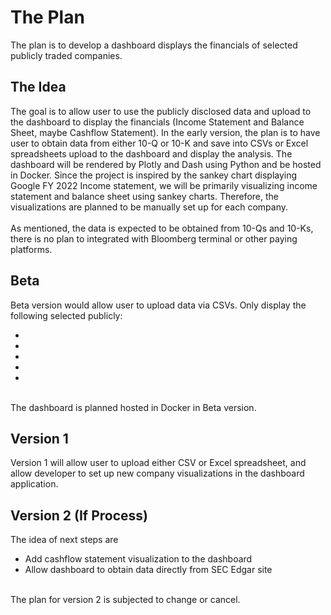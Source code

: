 # The Plan
The plan is to develop a dashboard displays the financials of selected publicly traded companies. 

## The Idea
The goal is to allow user to use the publicly disclosed data and upload to the dashboard to display the financials (Income Statement and Balance Sheet, maybe Cashflow Statement). In the early version, the plan is to have user to obtain data from either 10-Q or 10-K and save into CSVs or Excel spreadsheets upload to the dashboard and display the analysis. The dashboard will be rendered by Plotly and Dash using Python and be hosted in Docker. Since the project is inspired by the sankey chart displaying Google FY 2022 Income statement, we will be primarily visualizing income statement and balance sheet using sankey charts. Therefore, the visualizations are planned to be manually set up for each company. 
<br><br>
As mentioned, the data is expected to be obtained from 10-Qs and 10-Ks, there is no plan to integrated with Bloomberg terminal or other paying platforms.


## Beta
Beta version would allow user to upload data via CSVs. Only display the following selected publicly:
<ul>
	<li></li>
	<li></li>
	<li></li>
	<li></li>
	<li></li>
</ul>

<br>
The dashboard is planned hosted in Docker in Beta version.

## Version 1
Version 1 will allow user to upload either CSV or Excel spreadsheet, and allow developer to set up new company visualizations in the dashboard application.


## Version 2 (If Process)
The idea of next steps are
<ul>
	<li>Add cashflow statement visualization to the dashboard</li>
	<li>Allow dashboard to obtain data directly from SEC Edgar site</li>
</ul>

<br>
The plan for version 2 is subjected to change or cancel.
